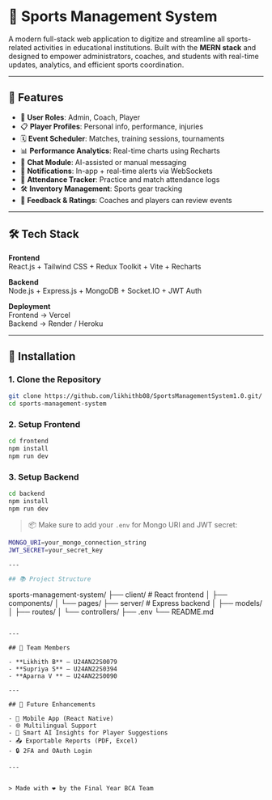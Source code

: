 # 🏅 Sports Management System

A modern full-stack web application to digitize and streamline all sports-related activities in educational institutions. Built with the **MERN stack** and designed to empower administrators, coaches, and students with real-time updates, analytics, and efficient sports coordination.

---

## 🚀 Features

- 👥 **User Roles**: Admin, Coach, Player
- 📋 **Player Profiles**: Personal info, performance, injuries
- 🗓️ **Event Scheduler**: Matches, training sessions, tournaments
- 📊 **Performance Analytics**: Real-time charts using Recharts
- 💬 **Chat Module**: AI-assisted or manual messaging
- 🔔 **Notifications**: In-app + real-time alerts via WebSockets
- 🧾 **Attendance Tracker**: Practice and match attendance logs
- 🛠️ **Inventory Management**: Sports gear tracking
- 📄 **Feedback & Ratings**: Coaches and players can review events

---

## 🛠️ Tech Stack

**Frontend**  
React.js + Tailwind CSS + Redux Toolkit + Vite + Recharts

**Backend**  
Node.js + Express.js + MongoDB + Socket.IO + JWT Auth

**Deployment**  
Frontend → Vercel  
Backend → Render / Heroku

---


## 🔧 Installation

### 1. Clone the Repository
```bash
git clone https://github.com/likhithb08/SportsManagementSystem1.0.git/
cd sports-management-system
```

### 2. Setup Frontend
```bash
cd frontend
npm install
npm run dev
```

### 3. Setup Backend
```bash
cd backend
npm install
npm run dev
```

> 📦 Make sure to add your `.env` for Mongo URI and JWT secret:
```bash
MONGO_URI=your_mongo_connection_string
JWT_SECRET=your_secret_key

---

## 📚 Project Structure
```
sports-management-system/
├── client/             # React frontend
│   ├── components/
│   └── pages/
├── server/             # Express backend
│   ├── models/
│   ├── routes/
│   └── controllers/
├── .env
└── README.md
```

---

## 👤 Team Members

- **Likhith B** – U24AN22S0079
- **Supriya S** – U24AN22S0394
- **Aparna V ** – U24AN22S0090

---

## 🧩 Future Enhancements

- 📱 Mobile App (React Native)
- 🌐 Multilingual Support
- 🤖 Smart AI Insights for Player Suggestions
- 📤 Exportable Reports (PDF, Excel)
- 🔒 2FA and OAuth Login

---


> Made with ❤️ by the Final Year BCA Team